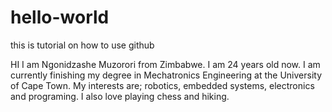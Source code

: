 # hello-world
this is tutorial on how to use github

HI 
I am Ngonidzashe Muzorori from Zimbabwe. I am 24 years old now. 
I am currently finishing my degree in Mechatronics Engineering at the University of Cape Town. My interests are; robotics, embedded systems, electronics and programing. I also love playing chess and hiking.

